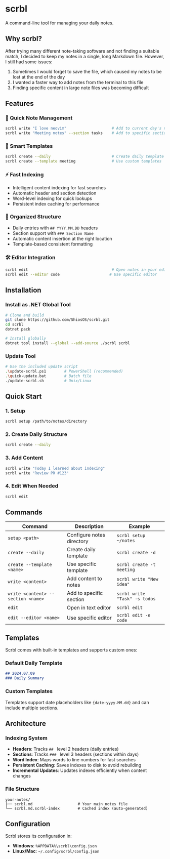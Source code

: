 # scrbl
A command-line tool for managing your daily notes.

## Why scrbl?
After trying many different note-taking software and not finding a suitable match, I decided to keep my notes in a single, long Markdown file. However, I still had some issues:

1. Sometimes I would forget to save the file, which caused my notes to be lost at the end of the day
2. I wanted a faster way to add notes from the terminal to this file
3. Finding specific content in large note files was becoming difficult

## Features

### 🚀 Quick Note Management
```bash
scrbl write "I love neovim"                    # Add to current day's notes
scrbl write "Meeting notes" --section tasks    # Add to specific section
```

### 📝 Smart Templates
```bash
scrbl create --daily                           # Create daily template
scrbl create --template meeting                # Use custom templates
```

### ⚡ Fast Indexing
- Intelligent content indexing for fast searches
- Automatic header and section detection
- Word-level indexing for quick lookups
- Persistent index caching for performance

### 🎯 Organized Structure
- Daily entries with `## YYYY.MM.DD` headers
- Section support with `### Section Name`
- Automatic content insertion at the right location
- Template-based consistent formatting

### 🛠️ Editor Integration
```bash
scrbl edit                                     # Open notes in your editor
scrbl edit --editor code                      # Use specific editor
```

## Installation

### Install as .NET Global Tool
```bash
# Clone and build
git clone https://github.com/ShiosOS/scrbl.git
cd scrbl
dotnet pack

# Install globally
dotnet tool install --global --add-source ./scrbl scrbl
```

### Update Tool
```bash
# Use the included update script
.\update-scrbl.ps1        # PowerShell (recommended)
.\quick-update.bat        # Batch file
./update-scrbl.sh         # Unix/Linux
```

## Quick Start

### 1. Setup
```bash
scrbl setup /path/to/notes/directory
```

### 2. Create Daily Structure
```bash
scrbl create --daily
```

### 3. Add Content
```bash
scrbl write "Today I learned about indexing"
scrbl write "Review PR #123"
```

### 4. Edit When Needed
```bash
scrbl edit
```

## Commands

| Command | Description | Example |
|---------|-------------|---------|
| `setup <path>` | Configure notes directory | `scrbl setup ~/notes` |
| `create --daily` | Create daily template | `scrbl create -d` |
| `create --template <name>` | Use specific template | `scrbl create -t meeting` |
| `write <content>` | Add content to notes | `scrbl write "New idea"` |
| `write <content> --section <name>` | Add to specific section | `scrbl write "Task" -s todos` |
| `edit` | Open in text editor | `scrbl edit` |
| `edit --editor <name>` | Use specific editor | `scrbl edit -e code` |

## Templates

Scrbl comes with built-in templates and supports custom ones:

### Default Daily Template
```markdown
## 2024.07.09
### Daily Summary
```

### Custom Templates
Templates support date placeholders like `{date:yyyy.MM.dd}` and can include multiple sections.

## Architecture

### Indexing System
- **Headers**: Tracks `## ` level 2 headers (daily entries)
- **Sections**: Tracks `### ` level 3 headers (sections within days)
- **Word Index**: Maps words to line numbers for fast searches
- **Persistent Caching**: Saves indexes to disk to avoid rebuilding
- **Incremental Updates**: Updates indexes efficiently when content changes

### File Structure
```
your-notes/
├── scrbl.md                    # Your main notes file
└── scrbl.md.scrbl-index        # Cached index (auto-generated)
```

## Configuration

Scrbl stores its configuration in:
- **Windows**: `%APPDATA%\scrbl\config.json`
- **Linux/Mac**: `~/.config/scrbl/config.json`
